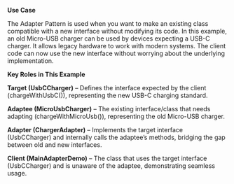 **Use Case**


The Adapter Pattern is used when you want to make an existing class compatible with a new interface without modifying its code. In this example, an old Micro-USB charger can be used by devices expecting a USB-C charger. It allows legacy hardware to work with modern systems. The client code can now use the new interface without worrying about the underlying implementation.


**Key Roles in This Example**

**Target (UsbCCharger)** – Defines the interface expected by the client (chargeWithUsbC()), representing the new USB-C charging standard.

**Adaptee (MicroUsbCharger)** – The existing interface/class that needs adapting (chargeWithMicroUsb()), representing the old Micro-USB charger.

**Adapter (ChargerAdapter)** – Implements the target interface (UsbCCharger) and internally calls the adaptee’s methods, bridging the gap between old and new interfaces.

**Client (MainAdapterDemo)** – The class that uses the target interface (UsbCCharger) and is unaware of the adaptee, demonstrating seamless usage.

